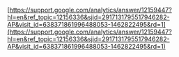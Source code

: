 [https://support.google.com/analytics/answer/12159447?hl=en&ref_topic=12156336&sjid=2917131795517946282-AP&visit_id=638371861996488053-1462822495&rd=1](https://support.google.com/analytics/answer/12159447?hl=en&ref_topic=12156336&sjid=2917131795517946282-AP&visit_id=638371861996488053-1462822495&rd=1)
